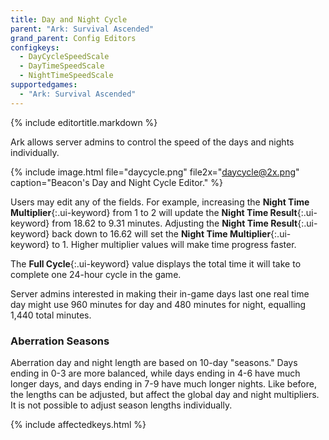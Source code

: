 ```yaml
---
title: Day and Night Cycle
parent: "Ark: Survival Ascended"
grand_parent: Config Editors
configkeys:
  - DayCycleSpeedScale
  - DayTimeSpeedScale
  - NightTimeSpeedScale
supportedgames:
  - "Ark: Survival Ascended"
---
```

{% include editortitle.markdown %}

Ark allows server admins to control the speed of the days and nights individually.

{% include image.html file="daycycle.png" file2x="daycycle@2x.png" caption="Beacon's Day and Night Cycle Editor." %}

Users may edit any of the fields. For example, increasing the **Night Time Multiplier**{:.ui-keyword} from 1 to 2 will update the **Night Time Result**{:.ui-keyword} from 18.62 to 9.31 minutes. Adjusting the **Night Time Result**{:.ui-keyword} back down to 16.62 will set the **Night Time Multiplier**{:.ui-keyword} to 1. Higher multiplier values will make time progress faster.

The **Full Cycle**{:.ui-keyword} value displays the total time it will take to complete one 24-hour cycle in the game.

Server admins interested in making their in-game days last one real time day might use 960 minutes for day and 480 minutes for night, equalling 1,440 total minutes.

### Aberration Seasons

Aberration day and night length are based on 10-day "seasons." Days ending in 0-3 are more balanced, while days ending in 4-6 have much longer days, and days ending in 7-9 have much longer nights. Like before, the lengths can be adjusted, but affect the global day and night multipliers. It is not possible to adjust season lengths individually.

{% include affectedkeys.html %}
